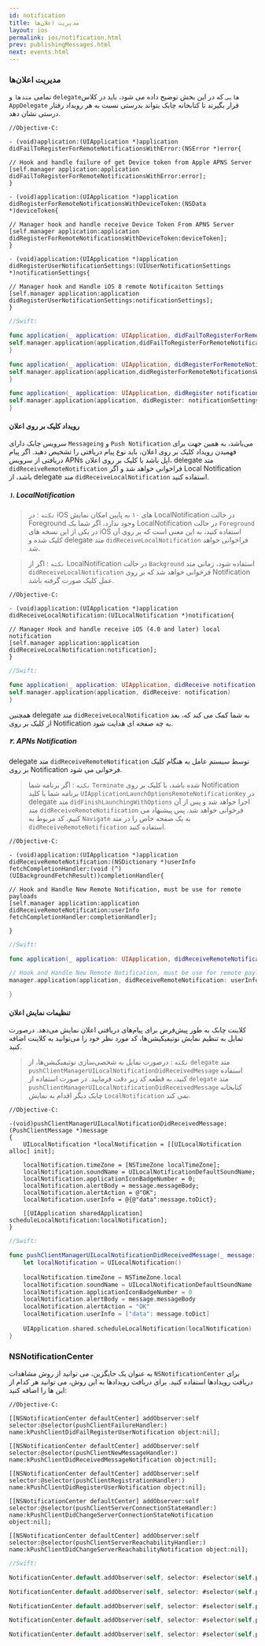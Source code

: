 ```yaml
---
id: notification
title: مدیریت اعلان‌ها
layout: ios
permalink: ios/notification.html
prev: publishingMessages.html
next: events.html
---
```


### مدیریت اعلان‌ها

تمامی `متدها` و `delegateهایی` که در این بخش توضیح داده می شود، باید در کلاس `AppDelegate` قرار بگیرند تا کتابخانه چابک بتواند بدرستی نسبت به هر رویداد رفتار درستی نشان دهد.

```objc
//Objective-C:

- (void)application:(UIApplication *)application didFailToRegisterForRemoteNotificationsWithError:(NSError *)error{

// Hook and handle failure of get Device token from Apple APNS Server
[self.manager application:application didFailToRegisterForRemoteNotificationsWithError:error];
}

- (void)application:(UIApplication *)application didRegisterForRemoteNotificationsWithDeviceToken:(NSData *)deviceToken{

// Manager hook and handle receive Device Token From APNS Server
[self.manager application:application didRegisterForRemoteNotificationsWithDeviceToken:deviceToken];
}

- (void)application:(UIApplication *)application didRegisterUserNotificationSettings:(UIUserNotificationSettings *)notificationSettings{

// Manager hook and Handle iOS 8 remote Notificaiton Settings
[self.manager application:application didRegisterUserNotificationSettings:notificationSettings];
}

```

```swift
//Swift:

func application(_ application: UIApplication, didFailToRegisterForRemoteNotificationsWithError error: Error) {
self.manager.application(application,didFailToRegisterForRemoteNotificationsWithError: error)
}

func application(_ application: UIApplication, didRegisterForRemoteNotificationsWithDeviceToken deviceToken: Data) {
self.manager.application(application,didRegisterForRemoteNotificationsWithDeviceToken: deviceToken)
}

func application(_ application: UIApplication, didRegister notificationSettings: UIUserNotificationSettings) {
self.manager.application(application, didRegister: notificationSettings)
}
```

#### رویداد کلیک بر روی اعلان
سرویس چابک دارای `Messageing` و `Push Notification`  می‌باشد،‌ به همین جهت برای فهمیدن رویداد کلیک بر روی اعلان، باید نوع پیام دریافتی را تشخیص دهید. اگر پیام دریافتی از سرویس APNs اپل باشد با کلیک بر روی اعلان، delegate متد `didReceiveRemoteNotification` فراخوانی خواهد شد و اگر Local Notification‌ باشد، از delegate متد `didReceiveLocalNotification` استفاده کنید.

##### ۱. LocalNotification

> `نکته` : در iOS های ۱۰ به پایین امکان نمایش LocalNotification در حالت
> Foreground وجود ندارد، اگر شما یک LocalNotification در حالت `Foreground`
> در یکی از این نسخه های iOS استفاده کنید، به این معنی است که بر روی آن
> کلیک شده و delegate متد `didReceiveLocalNotification` فراخوانی خواهد شد.

> `نکته` : اگر از LocalNotification در حالت `Background` استفاده شود، زمانی
> متد `didReceiveLocalNotification` فرخوانی خواهد شد که بر روی
> Notification عمل کلیک صورت گرفته باشد.

```objc
//Objective-C:

- (void)application:(UIApplication *)application didReceiveLocalNotification:(UILocalNotification *)notification{

// Manager Hook and handle receive iOS (4.0 and later) local notification
[self.manager application:application didReceiveLocalNotification:notification];
}
```

```swift
//Swift:

func application(_ application: UIApplication, didReceive notification: UILocalNotification) {
self.manager.application(application, didReceive: notification)
}
```

همچنین  delegate متد `didReceiveLocalNotification` به شما کمک می کند که، بعد از کلیک بر روی Notification به چه صفحه ای هدایت شود.

##### ۲. ‌APNs Notification

delegate متد `didReceiveRemoteNotification` توسط سیستم عامل به هنگام کلیک بر روی Notification فرخوانی می شود. 

> `نکته` : اگر برنامه شما `Terminate` شده باشد، با کلیک بر روی
> Notification برنامه شما با کلید
> `UIApplicationLaunchOptionsRemoteNotificationKey` در delegate متد
> `didFinishLaunchingWithOptions` اجرا خواهد شد و پس از آن متد
> `didReceiveRemoteNotification` فرخوانی خواهد شد. پس پیشنهاد می کنیم،
> کد مربوط به `Navigate` به یک صفحه خاص را در متد
> `didReceiveRemoteNotification` استفاده کنید.

```objc
//Objective-C:

- (void)application:(UIApplication *)application didReceiveRemoteNotification:(NSDictionary *)userInfo fetchCompletionHandler:(void (^)(UIBackgroundFetchResult))completionHandler{

// Hook and Handle New Remote Notification, must be use for remote payloads
[self.manager application:application didReceiveRemoteNotification:userInfo fetchCompletionHandler:completionHandler];

}
```
```swift
//Swift:

func application(_ application: UIApplication, didReceiveRemoteNotification userInfo: [AnyHashable : Any], fetchCompletionHandler completionHandler: @escaping (UIBackgroundFetchResult) -> Void) {

// Hook and Handle New Remote Notification, must be use for remote payloads
manager.application(application, didReceiveRemoteNotification: userInfo, fetchCompletionHandler: completionHandler)

}
```

#### تنظیمات نمایش اعلان

 کلاینت چابک به طور پیش‌فرض برای پیام‌های دریافتی اعلان نمایش می‌دهد. درصورت تمایل به تنظیم نمایش نوتیفیکیشن‌ها، کد مورد نظر خود را می‌توانید به کلاینت اضافه کنید.

> `نکته` : درصورت تمایل به شخصی‌سازی نوتیفیکیشن‌ها، از `delegate` متد
> `pushClientManagerUILocalNotificationDidReceivedMessage` استفاده کنید، به قطعه کد زیر دقت فرمایید. در صورت استفاده از `delegate` متد `pushClientManagerUILocalNotificationDidReceivedMessage` کتابخانه چابک دیگر اقدام به نمایش `LocalNotification` نمی کند.

``` objc
//Objective-C:

-(void)pushClientManagerUILocalNotificationDidReceivedMessage:(PushClientMessage *)message
{
    UILocalNotification *localNotification = [[UILocalNotification alloc] init];
    
    localNotification.timeZone = [NSTimeZone localTimeZone];
    localNotification.soundName = UILocalNotificationDefaultSoundName;
    localNotification.applicationIconBadgeNumber = 0;
    localNotification.alertBody = message.messageBody;
    localNotification.alertAction = @"OK";
    localNotification.userInfo = @{@"data":message.toDict};
    
    [[UIApplication sharedApplication] scheduleLocalNotification:localNotification];
}
```
```swift
//Swift:

func pushClientManagerUILocalNotificationDidReceivedMessage(_ message: PushClientMessage) {
    let localNotification = UILocalNotification()
        
    localNotification.timeZone = NSTimeZone.local
    localNotification.soundName = UILocalNotificationDefaultSoundName
    localNotification.applicationIconBadgeNumber = 0
    localNotification.alertBody = message.messageBody
    localNotification.alertAction = "OK"
    localNotification.userInfo = ["data": message.toDict]
        
    UIApplication.shared.scheduleLocalNotification(localNotification)
}
```

### NSNotificationCenter

به عنوان یک جایگزین، می توانید از روش مشاهدات `NSNotificationCenter` برای دریافت رویدادها استفاده کنید. برای دریافت رویدادها به این روش، می توانید هر کدام از این ها را اضافه کنید:

```objc
//Objective-C:

[[NSNotificationCenter defaultCenter] addObserver:self selector:@selector(pushClientFailureHandler:) name:kPushClientDidFailRegisterUserNotification object:nil];

[[NSNotificationCenter defaultCenter] addObserver:self selector:@selector(pushClientNewMessageHandler:) name:kPushClientDidReceivedMessageNotification object:nil];

[[NSNotificationCenter defaultCenter] addObserver:self selector:@selector(pushClientRegistrationHandler:) name:kPushClientDidRegisterUserNotification object:nil];

[[NSNotificationCenter defaultCenter] addObserver:self selector:@selector(pushClientServerConnectionStateHandler:) name:kPushClientDidChangeServerConnectionStateNotification object:nil];

[[NSNotificationCenter defaultCenter] addObserver:self selector:@selector(pushClientServerReachabilityHandler:) name:kPushClientDidChangeServerReachabilityNotification object:nil];
```
```swift
//Swift:

NotificationCenter.default.addObserver(self, selector: #selector(self.pushClientFailureHandler), name: kPushClientDidFailRegisterUserNotification, object: nil)

NotificationCenter.default.addObserver(self, selector: #selector(self.pushClientNewMessageHandler), name: kPushClientDidReceivedMessageNotification, object: nil)

NotificationCenter.default.addObserver(self, selector: #selector(self.pushClientRegistrationHandler), name: kPushClientDidRegisterUserNotification, object: nil)

NotificationCenter.default.addObserver(self, selector: #selector(self.pushClientServerConnectionStateHandler), name: kPushClientDidChangeServerConnectionStateNotification, object: nil)

NotificationCenter.default.addObserver(self, selector: #selector(self.pushClientServerReachabilityHandler), name: kPushClientDidChangeServerReachabilityNotification, object: nil)
```

